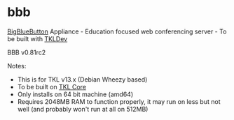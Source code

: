 bbb
===

[BigBlueButton](http:///www.bigbluebutton.org/) Appliance - Education focused web conferencing server - To be built with [TKLDev](http://www.turnkeylinux.org/tkldev)

BBB v0.81rc2

Notes:
- This is for TKL v13.x (Debian Wheezy based)
- To be built on [TKL Core](http://www.turnkeylinux.org/core)
- Only installs on 64 bit machine (amd64)
- Requires 2048MB RAM to function properly, it may run on less but not well (and probably won't run at all on 512MB)
